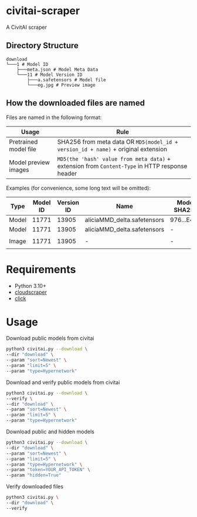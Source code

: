 # civitai-scraper

A CivitAI scraper

## Directory Structure

```
download
└───1 # Model ID
    ├───meta.json # Model Meta Data
    └───11 # Model Version ID
        ├───a.safetensors # Model file
        └───eg.jpg # Preview image
```

## How the downloaded files are named

Files are named in the following format:

|Usage|Rule|
|--|--|
|Pretrained model file|SHA256 from meta data OR `MD5(model_id + version_id + name)` + original extension|
|Model preview images|`MD5(the 'hash' value from meta data)` + extension from `Content-Type` in HTTP response header|

Examples (for convenience, some long text will be omitted):

|Type|Model ID|Version ID|Name|Model SHA256|Image Hash|Content-Type|Final filename|
|--|--|--|--|--|--|--|--|
|Model|11771|13905|aliciaMMD_delta.safetensors|976...E4C2|-|-|976e...e4c2.safetensors|
|Model|11771|13905|aliciaMMD_delta.safetensors|-|-|-|cf90c9ada33afd8b31f6ae445a13e068.safetensors|
|Image|11771|13905|-|-|`UELN#?xuW=%2},oeY7V[9FWB%Nbcgkof$xf6`|image/jpeg|abe04fa7678f942a24df2fe41d88b1bc.jpg|

# Requirements

- Python 3.10+
- [cloudscraper](https://github.com/VeNoMouS/cloudscraper)
- [click](https://github.com/pallets/click/)

# Usage

Download public models from civitai
```bash
python3 civitai.py --download \
--dir "download" \
--param "sort=Newest" \
--param "limit=5" \
--param "type=Hypernetwork"
```

Download and verify public models from civitai
```bash
python3 civitai.py --download \
--verify \
--dir "download" \
--param "sort=Newest" \
--param "limit=5" \
--param "type=Hypernetwork"
```

Download public and hidden models
```bash
python3 civitai.py --download \
--dir "download" \
--param "sort=Newest" \
--param "limit=5" \
--param "type=Hypernetwork" \
--param "token=YOUR_API_TOKEN" \
--param "hidden=True"
```

Verify downloaded files
```bash
python3 civitai.py \
--dir "download" \
--verify
```